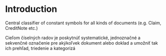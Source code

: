 # Introduction

Central classifier of constant symbols for all kinds of documents (e.g. Claim, CreditNote etc.)

Cieľom číselných radov je poskytnúť systematické, jednoznačné a sekvenčné označenie pre akýkoľvek dokument alebo doklad a umožniť tak ich prehľad, triedenie a kategorizá
